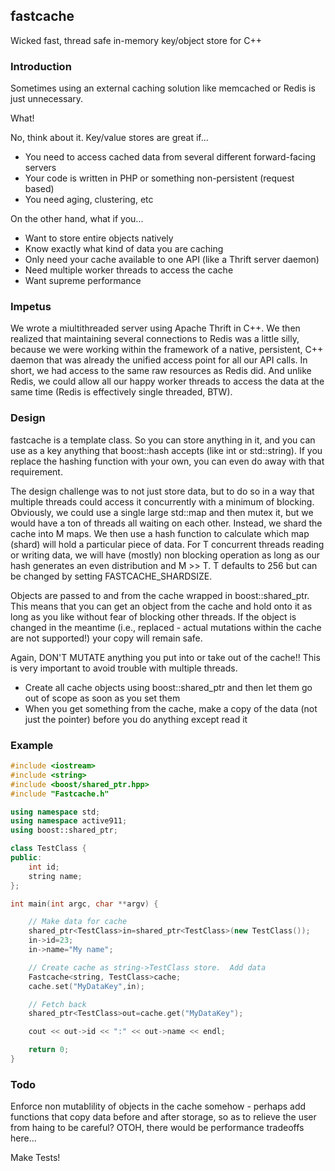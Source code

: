 ## fastcache

Wicked fast, thread safe in-memory key/object store for C++

### Introduction

Sometimes using an external caching solution like memcached or Redis is just unnecessary. 

What!

No, think about it.  Key/value stores are great if...

- You need to access cached data from several different forward-facing servers
- Your code is written in PHP or something non-persistent (request based)
- You need aging, clustering, etc

On the other hand, what if you...

- Want to store entire objects natively
- Know exactly what kind of data you are caching
- Only need your cache available to one API (like a Thrift server daemon)
- Need multiple worker threads to access the cache
- Want supreme performance


### Impetus

We wrote a miultithreaded server using Apache Thrift in C++.  We then realized that maintaining several connections to Redis was a little silly, because we were working within the framework of a native, persistent, C++ daemon that was already the unified access point for all our API calls.  In short, we had access to the same raw resources as Redis did.  And unlike Redis, we could allow all our happy worker threads to access the data at the same time (Redis is effectively single threaded, BTW).


### Design

fastcache is a template class.  So you can store anything in it, and you can use as a key anything that boost::hash accepts (like int or std::string).  If you replace the hashing function with your own, you can even do away with that requirement.

The design challenge was to not just store data, but to do so in a way that multiple threads could access it concurrently with a minimum of blocking.  Obviously, we could use a single large std::map and then mutex it, but we would have a ton of threads all waiting on each other.  Instead, we shard the cache into M maps.  We then use a hash function to calculate which map (shard) will hold a particular piece of data.  For T concurrent threads reading or writing data, we will have (mostly) non blocking operation as long as our hash generates an even distribution and M >> T.  T defaults to 256 but can be changed by setting FASTCACHE_SHARDSIZE.

Objects are passed to and from the cache wrapped in boost::shared_ptr.  This means that you can get an object from the cache and hold onto it as long as you like without fear of blocking other threads.  If the object is changed in the meantime (i.e., replaced - actual mutations within the cache are not supported!) your copy will remain safe.

Again, DON'T MUTATE anything you put into or take out of the cache!! This is very important to avoid trouble with multiple threads.  
- Create all cache objects using boost::shared_ptr and then let them go out of scope as soon as you set them
- When you get something from the cache, make a copy of the data (not just the pointer) before you do anything except read it

### Example

```cpp
#include <iostream>
#include <string>
#include <boost/shared_ptr.hpp>
#include "Fastcache.h"

using namespace std;
using namespace active911;
using boost::shared_ptr;

class TestClass {
public:
	int id;
	string name;
};

int main(int argc, char **argv) {

	// Make data for cache
	shared_ptr<TestClass>in=shared_ptr<TestClass>(new TestClass());
	in->id=23;
	in->name="My name";

	// Create cache as string->TestClass store.  Add data
	Fastcache<string, TestClass>cache;
	cache.set("MyDataKey",in);

	// Fetch back
	shared_ptr<TestClass>out=cache.get("MyDataKey");

	cout << out->id << ":" << out->name << endl;

	return 0;
}
```

### Todo

Enforce non mutablility of objects in the cache somehow - perhaps add functions that copy data before and after storage, so as to relieve the user from haing to be careful? OTOH, there would be performance tradeoffs here...

Make Tests!